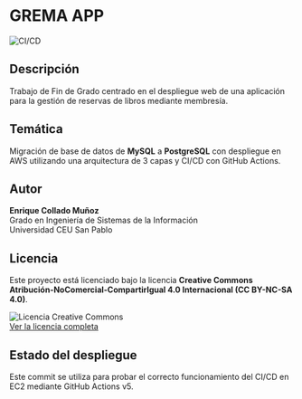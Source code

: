 # GREMA APP

![CI/CD](https://github.com/kike454/TFG-GISI/actions/workflows/deploy.yml/badge.svg)

## Descripción
Trabajo de Fin de Grado centrado en el despliegue web de una aplicación para la gestión de reservas de libros mediante membresía.

## Temática
Migración de base de datos de **MySQL** a **PostgreSQL** con despliegue en AWS utilizando una arquitectura de 3 capas y CI/CD con GitHub Actions.

## Autor
**Enrique Collado Muñoz**  
Grado en Ingeniería de Sistemas de la Información  
Universidad CEU San Pablo

## Licencia
Este proyecto está licenciado bajo la licencia **Creative Commons Atribución-NoComercial-CompartirIgual 4.0 Internacional (CC BY-NC-SA 4.0)**.

![Licencia Creative Commons](https://licensebuttons.net/l/by-nc-sa/4.0/88x31.png)  
[Ver la licencia completa](https://creativecommons.org/licenses/by-nc-sa/4.0/)
## Estado del despliegue

Este commit se utiliza para probar el correcto funcionamiento del CI/CD en EC2 mediante GitHub Actions v5.
